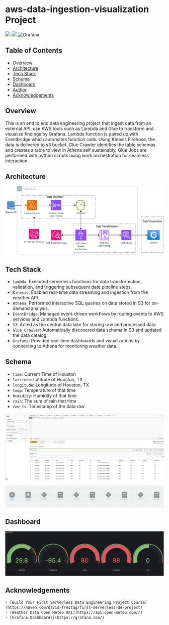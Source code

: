 # aws-data-ingestion-visualization Project

![](https://img.shields.io/badge/Amazon_AWS-FF9900?style=for-the-badge&logo=amazonaws&logoColor=white) ![](https://img.shields.io/badge/Python-FFD43B?style=for-the-badge&logo=python&logoColor=blue) ![Grafana](https://img.shields.io/badge/grafana-%23F46800.svg?style=for-the-badge&logo=grafana&logoColor=white)




## Table of Contents
- [Overview](#overview)
- [Architecture](#architecture)
- [Tech Stack](#tech-stack)
- [Schema](#schema)
- [Dashboard](#dashboard)
- [Author](#author)
- [Acknowledgements](#acknowledgements)


## Overview
This is an end to end data engineering project that ingest data from an external API, use AWS tools such as Lambda and Glue to transform and visualize findings by Grafana.
Lambda function is paired up with Eventbridge which automates function calls.
Using Kinesis Firehose, the data is delivered to s3 bucket. Glue Crawler identifies the table schemas and creates a table to view in Athena self sustainably.
Glue Jobs are performed with python scripts using work orchestration for seamless interaction.

## Architecture
![architecture_diagram](https://github.com/alexkimrow/aws-data-ingestion-visualization/blob/main/images/Project%20Architecutre%20Diagram.png)


## Tech Stack
- `Lambda`: Executed serverless functions for data transformation, validation, and triggering subsequent data pipeline steps.
- `Kinesis`: Enabled real-time data streaming and ingestion from the weather API.
- `Athena`: Performed interactive SQL queries on data stored in S3 for on-demand analysis.
- `EventBridge`: Managed event-driven workflows by routing events to AWS services and Lambda functions.
- `S3`: Acted as the central data lake for storing raw and processed data.
- `Glue Crawler`: Automatically discovered data schema in S3 and updated the data catalog.
- `Grafana`: Provided real-time dashboards and visualizations by connecting to Athena for monitoring weather data.

## Schema
- `time`: Current Time of Houston
- `latitude`: Latitude of Houston, TX
- `longitude`: Longitude of Houston, TX
- `temp`: Temperature of that time
- `humidity`: Humidity of that time
- `rain`: The sum of rain that time
- `row_ts`: Timestamp of the data row

![Athena Query](https://github.com/alexkimrow/aws-data-ingestion-visualization/blob/main/images/athena%20query.png)

![Data Orchestration](https://github.com/alexkimrow/aws-data-ingestion-visualization/blob/main/images/data%20orechestration.png)

## Dashboard
![Grafana Dashboard](https://github.com/alexkimrow/aws-data-ingestion-visualization/blob/main/images/visualization%20grafana.png)


## Acknowledgements

    - [Build Your First Serverless Data Engineering Project Course](https://maven.com/david-freitag/first-serverless-de-project)
    - [Weather Data Open Meteo API](https://api.open-meteo.com//)
    - [Grafana Dashboards](https://grafana.com/)

